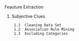 Feauture Extraction

1. Subjective Clues
	
		1.1  Cleaning Data Set
		1.2  Association Rule Mining
		1.3  Excluding Categories
	
